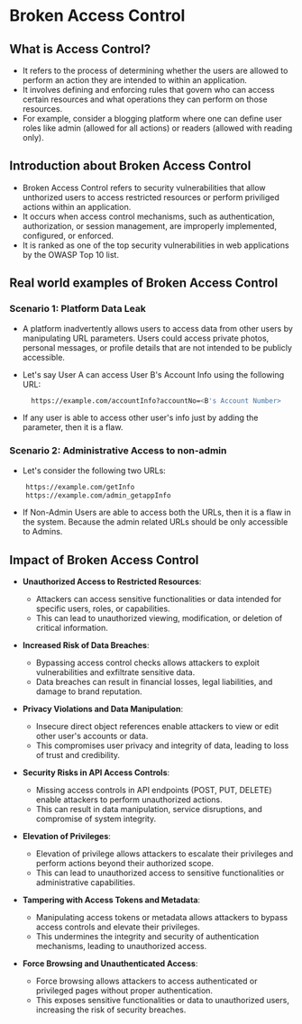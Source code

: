 # Broken Access Control

## What is Access Control?

* It refers to the process of determining whether the users are allowed to perform an action they are intended to within an application.
* It involves defining and enforcing rules that govern who can access certain resources and what operations they can perform on those resources.
* For example, consider a blogging platform where one can define user roles like admin (allowed for all actions) or readers (allowed with reading only).

## Introduction about Broken Access Control

* Broken Access Control refers to security vulnerabilities that allow unthorized users to access restricted resources or perform priviliged actions within an application.
* It occurs when access control mechanisms, such as authentication, authorization, or session management, are improperly implemented, configured, or enforced.
* It is ranked as one of the top security vulnerabilities in web applications by the OWASP Top 10 list.

## Real world examples of Broken Access Control

### Scenario 1: Platform Data Leak

* A platform inadvertently allows users to access data from other users by manipulating URL parameters. Users could access private photos, personal messages, or profile details that are not intended to be publicly accessible.
* Let's say User A can access User B's Account Info using the following URL:

  ```bash
    https://example.com/accountInfo?accountNo=<B's Account Number> 
  ```

* If any user is able to access other user's info just by adding the parameter, then it is a flaw.

### Scenario 2: Administrative Access to non-admin

* Let's consider the following two URLs:

```bash
    https://example.com/getInfo
    https://example.com/admin_getappInfo
```

* If Non-Admin Users are able to access both the URLs, then it is a flaw in the system. Because the admin related URLs should be only accessible to Admins.

## Impact of Broken Access Control

* **Unauthorized Access to Restricted Resources**:
  * Attackers can access sensitive functionalities or data intended for specific users, roles, or capabilities.
  * This can lead to unauthorized viewing, modification, or deletion of critical information.

* **Increased Risk of Data Breaches**:
  * Bypassing access control checks allows attackers to exploit vulnerabilities and exfiltrate sensitive data.
  * Data breaches can result in financial losses, legal liabilities, and damage to brand reputation.

* **Privacy Violations and Data Manipulation**:
  * Insecure direct object references enable attackers to view or edit other user's accounts or data.
  * This compromises user privacy and integrity of data, leading to loss of trust and credibility.

* **Security Risks in API Access Controls**:
  * Missing access controls in API endpoints (POST, PUT, DELETE) enable attackers to perform unauthorized actions.
  * This can result in data manipulation, service disruptions, and compromise of system integrity.

* **Elevation of Privileges**:
  * Elevation of privilege allows attackers to escalate their privileges and perform actions beyond their authorized scope.
  * This can lead to unauthorized access to sensitive functionalities or administrative capabilities.

* **Tampering with Access Tokens and Metadata**:
  * Manipulating access tokens or metadata allows attackers to bypass access controls and elevate their privileges.
  * This undermines the integrity and security of authentication mechanisms, leading to unauthorized access.

* **Force Browsing and Unauthenticated Access**:
  * Force browsing allows attackers to access authenticated or privileged pages without proper authentication.
  * This exposes sensitive functionalities or data to unauthorized users, increasing the risk of security breaches.
